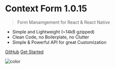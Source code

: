 # Context Form 1.0.15

> Form Manamgement for React & React Native

* Simple and Lightweight \(~14kB gzipped\)
* Clean Code, no Boilerplate, no Clutter
* Simple & Powerful API for great Customization

[GitHub](https://github.com/context-form/context-form/) [Get Started](./)

![color](https://github.com/Youshido/context-form/tree/094408484e60431fd355032e3c44f8a80cdbc03f/docs/#f0fff0)

